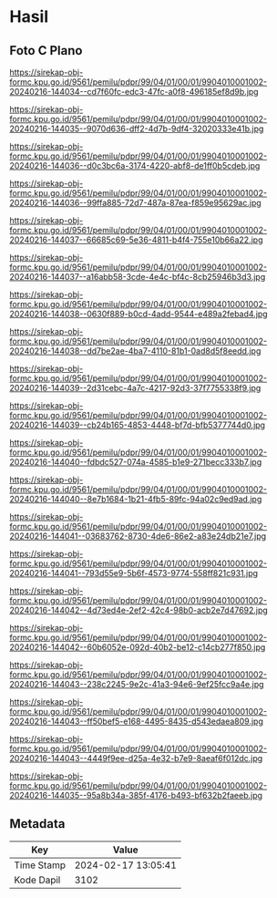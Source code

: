 # Hasil

## Foto C Plano

https://sirekap-obj-formc.kpu.go.id/9561/pemilu/pdpr/99/04/01/00/01/9904010001002-20240216-144034--cd7f60fc-edc3-47fc-a0f8-496185ef8d9b.jpg

https://sirekap-obj-formc.kpu.go.id/9561/pemilu/pdpr/99/04/01/00/01/9904010001002-20240216-144035--9070d636-dff2-4d7b-9df4-32020333e41b.jpg

https://sirekap-obj-formc.kpu.go.id/9561/pemilu/pdpr/99/04/01/00/01/9904010001002-20240216-144036--d0c3bc6a-3174-4220-abf8-de1ff0b5cdeb.jpg

https://sirekap-obj-formc.kpu.go.id/9561/pemilu/pdpr/99/04/01/00/01/9904010001002-20240216-144036--99ffa885-72d7-487a-87ea-f859e95629ac.jpg

https://sirekap-obj-formc.kpu.go.id/9561/pemilu/pdpr/99/04/01/00/01/9904010001002-20240216-144037--66685c69-5e36-4811-b4f4-755e10b66a22.jpg

https://sirekap-obj-formc.kpu.go.id/9561/pemilu/pdpr/99/04/01/00/01/9904010001002-20240216-144037--a16abb58-3cde-4e4c-bf4c-8cb25946b3d3.jpg

https://sirekap-obj-formc.kpu.go.id/9561/pemilu/pdpr/99/04/01/00/01/9904010001002-20240216-144038--0630f889-b0cd-4add-9544-e489a2febad4.jpg

https://sirekap-obj-formc.kpu.go.id/9561/pemilu/pdpr/99/04/01/00/01/9904010001002-20240216-144038--dd7be2ae-4ba7-4110-81b1-0ad8d5f8eedd.jpg

https://sirekap-obj-formc.kpu.go.id/9561/pemilu/pdpr/99/04/01/00/01/9904010001002-20240216-144039--2d31cebc-4a7c-4217-92d3-37f7755338f9.jpg

https://sirekap-obj-formc.kpu.go.id/9561/pemilu/pdpr/99/04/01/00/01/9904010001002-20240216-144039--cb24b165-4853-4448-bf7d-bfb5377744d0.jpg

https://sirekap-obj-formc.kpu.go.id/9561/pemilu/pdpr/99/04/01/00/01/9904010001002-20240216-144040--fdbdc527-074a-4585-b1e9-271becc333b7.jpg

https://sirekap-obj-formc.kpu.go.id/9561/pemilu/pdpr/99/04/01/00/01/9904010001002-20240216-144040--8e7b1684-1b21-4fb5-89fc-94a02c9ed9ad.jpg

https://sirekap-obj-formc.kpu.go.id/9561/pemilu/pdpr/99/04/01/00/01/9904010001002-20240216-144041--03683762-8730-4de6-86e2-a83e24db21e7.jpg

https://sirekap-obj-formc.kpu.go.id/9561/pemilu/pdpr/99/04/01/00/01/9904010001002-20240216-144041--793d55e9-5b6f-4573-9774-558ff821c931.jpg

https://sirekap-obj-formc.kpu.go.id/9561/pemilu/pdpr/99/04/01/00/01/9904010001002-20240216-144042--4d73ed4e-2ef2-42c4-98b0-acb2e7d47692.jpg

https://sirekap-obj-formc.kpu.go.id/9561/pemilu/pdpr/99/04/01/00/01/9904010001002-20240216-144042--60b6052e-092d-40b2-be12-c14cb277f850.jpg

https://sirekap-obj-formc.kpu.go.id/9561/pemilu/pdpr/99/04/01/00/01/9904010001002-20240216-144043--238c2245-9e2c-41a3-94e6-9ef25fcc9a4e.jpg

https://sirekap-obj-formc.kpu.go.id/9561/pemilu/pdpr/99/04/01/00/01/9904010001002-20240216-144043--ff50bef5-e168-4495-8435-d543edaea809.jpg

https://sirekap-obj-formc.kpu.go.id/9561/pemilu/pdpr/99/04/01/00/01/9904010001002-20240216-144043--4449f9ee-d25a-4e32-b7e9-8aeaf6f012dc.jpg

https://sirekap-obj-formc.kpu.go.id/9561/pemilu/pdpr/99/04/01/00/01/9904010001002-20240216-144035--95a8b34a-385f-4176-b493-bf632b2faeeb.jpg


## Metadata

| Key        | Value               |
| ---------- | ------------------- |
| Time Stamp | 2024-02-17 13:05:41 |
| Kode Dapil | 3102                |



